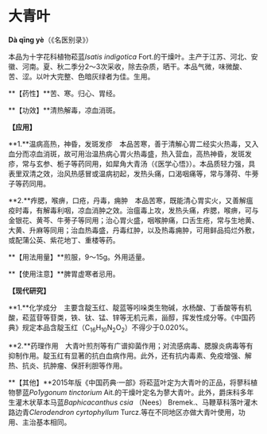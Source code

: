 # 大青叶

**Dà qīng yè**（《名医别录》）

本品为十字花科植物菘蓝*Isatis indigotica* Fort.的干燥叶。主产于江苏、河北、安徽、河南。夏、秋二季分2～3次采收，除去杂质，晒干。本品气微，味微酸、苦、涩。以叶大完整、色暗灰绿者为佳。生用。

**【药性】**苦、寒。归心、胃经。

**【功效】**清热解毒，凉血消斑。

**【应用】**

**1.**温病高热，神昏，发斑发疹　本品苦寒，善于清解心胃二经实火热毒，又入血分而凉血消斑，故可用治温热病心胃火热毒盛，热入营血，高热神昏，发斑发疹，常与玄参、栀子等药同用，如犀角大青汤（《医学心悟》）。本品质轻力强，具表里双清之效，治风热感冒或温病初起，发热头痛，口渴咽痛等，常与薄荷、牛蒡子等药同用。

**2.**痄腮，喉痹，口疮，丹毒，痈肿　本品苦寒，既能清心胃实火，又善解瘟疫时毒，有解毒利咽，凉血消肿之效。治瘟毒上攻，发热头痛，痄腮，喉痹，可与金银花、黄芩、牛蒡子等同用；治心胃火盛，咽喉肿痛，口舌生疮，常与生地黄、大黄、升麻等同用；治血热毒盛，丹毒红肿，以及热毒痈肿，可用鲜品捣烂外敷，或配蒲公英、紫花地丁、重楼等药。

**【用法用量】**煎服，9～15g。外用适量。

**【使用注意】**脾胃虚寒者忌用。

**【现代研究】**

**1.**化学成分　主要含靛玉红、靛蓝等吲哚类生物碱，水杨酸、丁香酸等有机酸，菘蓝苷等苷类，铁、钛、锰、锌等无机元素，甾醇，挥发性成分等。《中国药典》规定本品含靛玉红（C<sub>16</sub>H<sub>10</sub>N<SUB>2</SUB>O<sub>2</sub>）不得少于0.020%。

**2.**药理作用　大青叶煎剂等有广谱抑菌作用；对流感病毒、腮腺炎病毒等有抑制作用。靛玉红有显著的抗白血病作用。此外，还有抗内毒素、免疫增强、解热、抗炎、抗肿瘤、保肝利胆等作用。

**【其他】**2015年版《中国药典·一部》将菘蓝叶定为大青叶的正品，将蓼科植物蓼蓝*Po1ygonum tinctorium* Ait.的干燥叶定名为蓼大青叶。此外，爵床科多年生灌木状草本马蓝*Baphicacanthus csia* （Nees） Bremek.、马鞭草科落叶灌木路边青*Clerodendron cyrtophyllum* Turcz.等在不同地区亦做大青叶使用，功用、主治基本相同。

